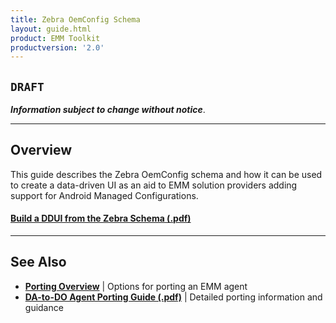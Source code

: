 ```yaml
---
title: Zebra OemConfig Schema
layout: guide.html
product: EMM Toolkit
productversion: '2.0'
---
```


## `DRAFT`

**_Information subject to change without notice_**. 

-----

## Overview

This guide describes the Zebra OemConfig schema and how it can be used to create a data-driven UI as an aid to EMM solution providers adding support for Android Managed Configurations.

#### [Build a DDUI from the Zebra Schema (.pdf)](../../downloads/Zebra_EMMTK_Building_DDUI_from_OemConfig_Schema_091418.pdf)

<!-- 
<img alt="image" style="height:350px" src="active_edge_01.png"/>
_caption_
<br>

 -->

-----

## See Also

* **[Porting Overview](../port)** | Options for porting an EMM agent
* **[DA-to-DO Agent Porting Guide (.pdf)](../../downloads/Zebra_EMMTK_DA-to-DO_Porting_Guide_091418.pdf)** | Detailed porting information and guidance
